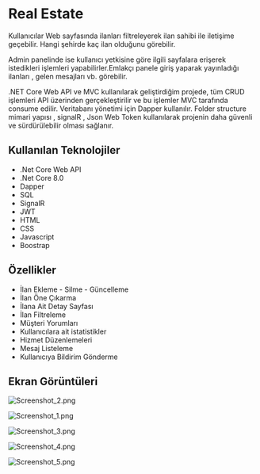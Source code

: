 
# Real Estate

Kullanıcılar Web sayfasında ilanları filtreleyerek ilan sahibi ile 
iletişime geçebilir. Hangi şehirde kaç ilan olduğunu görebilir.

Admin panelinde ise kullanıcı yetkisine göre ilgili sayfalara erişerek istedikleri işlemleri yapabilirler.Emlakçı panele giriş yaparak yayınladığı ilanları , gelen mesajları vb. görebilir. 

.NET Core Web API ve MVC kullanılarak geliştirdiğim projede, tüm CRUD işlemleri API üzerinden gerçekleştirilir ve bu işlemler MVC tarafında consume edilir. Veritabanı yönetimi için Dapper kullanılır. Folder structure mimari yapısı , signalR , Json Web Token kullanılarak projenin daha güvenli ve sürdürülebilir olması sağlanır.


## Kullanılan Teknolojiler

- .Net Core Web API
- .Net Core 8.0
- Dapper
- SQL
- SignalR
- JWT
- HTML
- CSS
- Javascript
- Boostrap


  
## Özellikler

- İlan Ekleme  - Silme  - Güncelleme
- İlan Öne Çıkarma
- İlana Ait Detay Sayfası
- İlan Filtreleme
- Müşteri Yorumları
- Kullanıcılara ait istatistikler
- Hizmet Düzenlemeleri
- Mesaj Listeleme
- Kullanıcıya Bildirim Gönderme
  
## Ekran Görüntüleri

![Screenshot_2.png](<https://media-hosting.imagekit.io//a65b80cbd8454885/Screenshot_2.png?Expires=1735499206&Key-Pair-Id=K2ZIVPTIP2VGHC&Signature=zKfllgGUFdJGmXQk74GH8TDYOI3ARp3eEgSSWKx4fZkNLiFSGISb~ZaHwpmXG0J6N1C37eXzL3Gb~lNjf0iqrbhOxh31JGS5bAMUuD9efQjK7HxHyPKl7zLpI2orb2o~fTLXfK-J7UWe90hHY6ZMCTDxzFBFF10vjoFU1frbeWI438D4NJ3G6zAKGkJlErLKIPx92b5qTZHl9RzN5dDD1Azqi1JvezzWs5mpR4PM2HgRgcK7oIxQIdwpMxppLoEQFcXPDamw4UYOLGpT6lnsmgEP1RoLt1GDsuHMBU2Vx3ozsbiEeOnfocMFAwlOQJIijVPpptF3X2UDZ2bDvw73zw__>)

![Screenshot_1.png](<https://media-hosting.imagekit.io//4b3425d515f840e1/Screenshot_1.png?Expires=1735499274&Key-Pair-Id=K2ZIVPTIP2VGHC&Signature=Z7k~vmF52WIy~mdu0s0CoEXyPM1kV0JJuP7c4Kz869rGnBifpeCoPACZgvZDHI4h51-c2u4XhypSJFqXJal6beitzm4osPzDN58F0GsVAV6ZIyhBuDAtgFwpepOYQ2ejTed6tcTQBQNYoRBHjLUVNIWMjbCI6R0BWKlgmphCFZWz2AANU5ljVhGaL8~NXswLYPJk3O7Gnbl2Kt5F1AONpKfTN5KpchznYVCAErxHW~ncOrL2dWFpLUn8zlcpXRFuc7QXHYps~Q1Gs7IjYfJAMbVl8YbO2YHVyLhNujL45qB0VcWMIXysh5yIh1WI0Fk0aw6b4xUATojL2j2UJ3aXag__>)

![Screenshot_3.png](<https://media-hosting.imagekit.io//28eaf04e6746497a/Screenshot_3.png?Expires=1735499274&Key-Pair-Id=K2ZIVPTIP2VGHC&Signature=WFeKWes~eN84QTJa~KcHmK7F21B24aiSVkypE~oEr4BlqXvGff-3QHQBz2W0qbuubeJTeJLmI3cQKVc~lf1MyOSvs59NLt8DUjGFeVsMA5UjEBz-m3LuDMozYDpUrQLtlUH72WAydcN680pfN2qCNjElfe0oJxOLqcZ~MVjVwIkt6~NRCawXxCIPZN5q9wti~Q3NpLn~5EHH0RMoQsUy~dnNWI-IuDLxkjREavfSJS6M9sUusJgCXORdIa7ZTahD6ORduV7sHbKBda9-Lbi-O457RAZejI~3owEanRYgHzkx-FiT2MqnwIXye4UHqwV-waEDj8rswUuzvzhIKJMBtg__>)

![Screenshot_4.png](<https://media-hosting.imagekit.io//c8c8ccf17e63494a/Screenshot_4.png?Expires=1735499274&Key-Pair-Id=K2ZIVPTIP2VGHC&Signature=iovOzR4KL0Egp5tlCI36vkZ80OomwL4Ufe6s8mniSPn9KgjAUpEsFWGuyxsk4pCRgLqsg2AUTNnoqTto23Qklraihi-rhtUbJITs-dgBI6-6gC9Aq5G0n7BV3KxMy9DIBRrllB6GklGgkTb1TEhbHbbcfjBjf2x7nsBklw1gg8XD8Ls-GWKDKczwGlD9UyWHRnAjw3J-N9exLOHMQfHvFFn5ILWin2l5NvtJaHTXGyQvsIoJ78LsgZoZVg219CMh4QZiHPcdmaFY7MCPTGWNLFIuDsTedaHoksKnhnhh~q6ExJIZ7Ye0Tad~cUOzPOHihfmyulzrz~ZBUa8ejcPtfQ__>)

![Screenshot_5.png](<https://media-hosting.imagekit.io//5f27e1ac86aa4cd9/Screenshot_5.png?Expires=1735499274&Key-Pair-Id=K2ZIVPTIP2VGHC&Signature=z5Pctmp~Q6ZcHSTvgn-zbz4ZIMw03pzhiOL3j3G5KUZsQ1nt2W3cEnb9fzVOPt-abCbOJNovnqeMmDbJlnND8mdwz0nn0pY-JSKmeYpJuNox~zmLN-k38zpPU4Hqa4g7CbdhEw8jKJpg~awb3KFS02W7n1rPraFcdnHntHMZ5e9nnSkOhAhLuBiAtDvtdnt3MX9mDs2u7bHAbqtmUhQ-hnljTU0c4MWQ2Nqs8ETqklDSAe8tHohKVRvHcdBIGu4Jk8mw6wwzoEFnnvzXukGlrPRIz2gciJx7vPueTiJ15hLp3BjltDxilbtuRWY3Qk8KYMGAjWXrmqHX7OYi-BD~MA__>)
  
